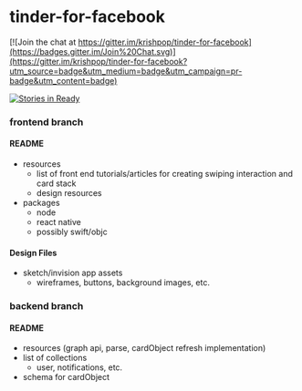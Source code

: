 # tinder-for-facebook

[![Join the chat at https://gitter.im/krishpop/tinder-for-facebook](https://badges.gitter.im/Join%20Chat.svg)](https://gitter.im/krishpop/tinder-for-facebook?utm_source=badge&utm_medium=badge&utm_campaign=pr-badge&utm_content=badge)

[![Stories in Ready](https://badge.waffle.io/krishpop/tinder-for-facebook.svg?label=ready&title=Ready)](http://waffle.io/krishpop/tinder-for-facebook)

### frontend branch

#### README
- resources
  - list of front end tutorials/articles for creating swiping interaction and card stack
  - design resources
- packages
  - node
  - react native
  - possibly swift/objc

#### Design Files
- sketch/invision app assets
  - wireframes, buttons, background images, etc.

### backend branch

#### README
- resources (graph api, parse, cardObject refresh implementation)
- list of collections
  - user, notifications, etc.
- schema for cardObject
